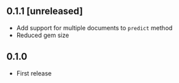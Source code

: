 ## 0.1.1 [unreleased]

- Add support for multiple documents to `predict` method
- Reduced gem size

## 0.1.0

- First release
